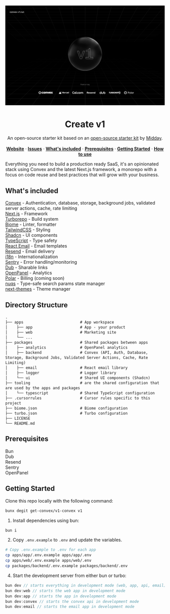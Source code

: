 ![hero](image.png)


<p align="center">
	<h1 align="center"><b>Create v1</b></h1>
<p align="center">
    An open-source starter kit based on an <a href="https://v1.run">open-source starter kit</a> by <a href="https://midday.ai">Midday</a>.
    <br />
    <br />
    <a href="https://v1-convex.vercel.app"><strong>Website</strong></a> · 
    <a href="https://github.com/get-convex/v1-convex/issues"><strong>Issues</strong></a> · 
    <a href="#whats-included"><strong>What's included</strong></a> ·
    <a href="#prerequisites"><strong>Prerequisites</strong></a> ·
    <a href="#getting-started"><strong>Getting Started</strong></a> ·
    <a href="#how-to-use"><strong>How to use</strong></a>
  </p>
</p>

Everything you need to build a production ready SaaS, it's an opinionated stack
using Convex and the latest Next.js framework, a monorepo with a focus on code
reuse and best practices that will grow with your business.

## What's included

[Convex](https://convex.dev/) - Authentication, database, storage, background jobs, validated server actions, cache, rate limiting<br>
[Next.js](https://nextjs.org/) - Framework<br>
[Turborepo](https://turbo.build) - Build system<br>
[Biome](https://biomejs.dev) - Linter, formatter<br>
[TailwindCSS](https://tailwindcss.com/) - Styling<br>
[Shadcn](https://ui.shadcn.com/) - UI components<br>
[TypeScript](https://www.typescriptlang.org/) - Type safety<br>
[React Email](https://react.email/) - Email templates<br>
[Resend](https://resend.com/) - Email delivery<br>
[i18n](https://next-international.vercel.app/) - Internationalization<br>
[Sentry](https://sentry.io/) - Error handling/monitoring<br>
[Dub](https://dub.sh/) - Sharable links<br>
[OpenPanel](https://openpanel.dev/) - Analytics<br>
[Polar](https://polar.sh) - Billing (coming soon)<br>
[nuqs](https://nuqs.47ng.com/) - Type-safe search params state manager<br>
[next-themes](https://next-themes-example.vercel.app/) - Theme manager<br>

## Directory Structure

```
.
├── apps                         # App workspace
│    ├── app                     # App - your product
│    ├── web                     # Marketing site
│    └── ...
├── packages                     # Shared packages between apps
│    ├── analytics               # OpenPanel analytics
│    ├── backend                 # Convex (API, Auth, Database, Storage, Background Jobs, Validated Server Actions, Cache, Rate Limiting)
│    ├── email                   # React email library
│    ├── logger                  # Logger library
│    └── ui                      # Shared UI components (Shadcn)
├── tooling                      # are the shared configuration that are used by the apps and packages
│    └── typescript              # Shared TypeScript configuration
├── .cursorrules                 # Cursor rules specific to this project
├── biome.json                   # Biome configuration
├── turbo.json                   # Turbo configuration
├── LICENSE
└── README.md
```

## Prerequisites

Bun<br>
Dub<br>
Resend<br>
Sentry<br>
OpenPanel<br>

## Getting Started

Clone this repo locally with the following command:

```bash
bunx degit get-convex/v1-convex v1
```

1. Install dependencies using bun:

```sh
bun i
```

2. Copy `.env.example` to `.env` and update the variables.

```sh
# Copy .env.example to .env for each app
cp apps/app/.env.example apps/app/.env
cp apps/web/.env.example apps/web/.env
cp packages/backend/.env.example packages/backend/.env
```

4. Start the development server from either bun or turbo:

```ts
bun dev // starts everything in development mode (web, app, api, email)
bun dev:web // starts the web app in development mode
bun dev:app // starts the app in development mode
bun dev:convex // starts the convex api in development mode
bun dev:email // starts the email app in development mode
```